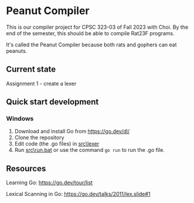 # Peanut Compiler

This is our compiler project for CPSC 323-03 of Fall 2023 with Choi. By the end of the semester, this should be able to compile Rat23F programs.

It's called the Peanut Compiler because both rats and gophers can eat peanuts.

## Current state

Assignment 1 - create a lexer

## Quick start development

### Windows

1. Download and install Go from https://go.dev/dl/
1. Clone the repository
2. Edit code (the .go files) in [src\lexer](src/lexer)
1. Run [src\run.bat](src/run.bat) or use the command `go run` to run the .go file.

## Resources

Learning Go: https://go.dev/tour/list

Lexical Scanning in Go: https://go.dev/talks/2011/lex.slide#1
